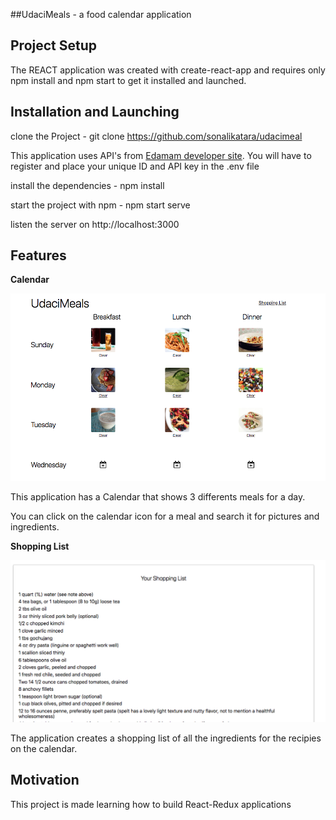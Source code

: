 ##UdaciMeals - a food calendar application


## Project Setup

The REACT application was created with create-react-app and requires only npm install and npm start to get it installed and launched.

## Installation and Launching
clone the Project - git clone https://github.com/sonalikatara/udacimeal

This application uses API's from [Edamam developer site](https://developer.edamam.com/edamam-recipe-api). You will have to register and  place your unique ID and API key in the .env file

install the dependencies - npm install

start the project with npm - npm start serve

listen the server on http://localhost:3000

## Features

**Calendar**

![Calendar](img/ScreenShotCalendar.png)

This application has a Calendar that shows 3 differents meals for a day.

You can click on the calendar icon for a meal and search it for pictures and ingredients.

**Shopping List**

![shoppingList](img/ScreenShotShoppingList.png)

The application creates a shopping list of all the ingredients for the recipies on the calendar.

## Motivation

This project is made learning how to build React-Redux applications
